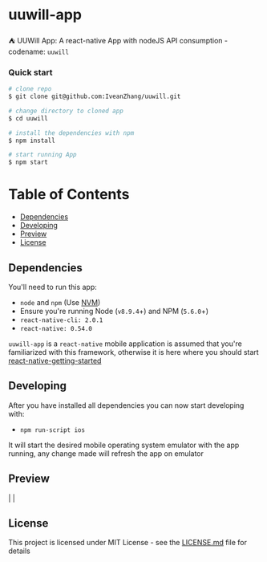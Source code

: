 # uuwill-app 

:tent: UUWill App: A react-native App with nodeJS API consumption - codename: `uuwill`

### Quick start

```bash
# clone repo
$ git clone git@github.com:IveanZhang/uuwill.git

# change directory to cloned app
$ cd uuwill

# install the dependencies with npm
$ npm install

# start running App
$ npm start
```

# Table of Contents

* [Dependencies](#dependencies)
* [Developing](#developing)
* [Preview](#preview)
* [License](#license)


 ## Dependencies
 
 You'll need to run this app:
 * `node` and `npm` (Use [NVM](https://github.com/creationix/nvm))
 * Ensure you're running Node (`v8.9.4`+) and NPM (`5.6.0`+)
 * `react-native-cli: 2.0.1`
 * `react-native: 0.54.0`
 
  `uuwill-app` is a `react-native` mobile application is assumed that you're familiarized with this framework, otherwise it is here where you should start [react-native-getting-started](https://facebook.github.io/react-native/docs/getting-started.html#content)

## Developing
  
 After you have installed all dependencies you can now start developing with:
 
 * `npm run-script ios`
 
 It will start the desired mobile operating system emulator with the app running, any change made will refresh the app on emulator

## Preview

|   |

## License

This project is licensed under MIT License - see the [LICENSE.md](https://github.com/IveanZhang/uuwill/blob/master/LICENSE) file for details